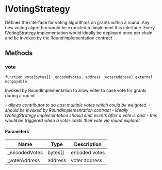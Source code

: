 # IVotingStrategy





Defines the interface for voting algorithms on grants within a round. Any new voting algorithm would be expected to implement this interface. Every IVotingStrategy implementation would ideally be deployed once per chain and be invoked by the RoundImplementation contract



## Methods

### vote

```solidity
function vote(bytes[] _encodedVotes, address _voterAddress) external nonpayable
```

Invoked by RoundImplementation to allow voter to case vote for grants during a round.

*- allows contributor to do cast multiple votes which could be weighted. - should be invoked by RoundImplementation contract - ideally IVotingStrategy implementation should emit events after a vote is cast - this would be triggered when a voter casts their vote via round explorer*

#### Parameters

| Name | Type | Description |
|---|---|---|
| _encodedVotes | bytes[] | encoded votes |
| _voterAddress | address | voter address |




